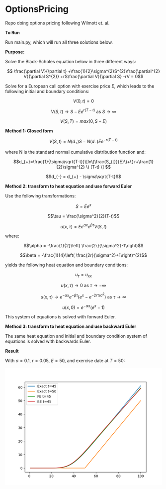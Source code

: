 # OptionsPricing

Repo doing options pricing following Wilmott et. al.

**To Run**

Run main.py, which will run all three solutions below.

**Purpose:**

Solve the Black-Scholes equation below in three different ways:

$$
\frac{\partial V}{\partial t}
+\frac{1}{2}\sigma^{2}S^{2}\frac{\partial^{2} V}{\partial S^{2}}
+rS\frac{\partial V}{\partial S}
-rV = 0$$

Solve for a European call option with exercise price $E$, which leads to the following initial and boundary conditions:

$$V(0, t) = 0$$

$$V(S, t) \rightarrow S - Ee^{r(T-t)} \text{  as  } S \rightarrow \infty$$

$$V(S, T) = max(0, S - E)$$

**Method 1: Closed form**

$$V(S,t) = N(d_{+})S-N(d_{-})Ee^{-r(T-t)}$$

where N is the standard normal cumulative distribution function and:

$$d_{+}=\frac{1}{\sigma\sqrt{T-t}}\[ln\(\frac{S_{t}}{E}\)+\( r+\frac{1}{2}\sigma^{2} \) (T-t) \] $$

$$d_{-} = d_{+} - \sigma\sqrt{T-t}$$

**Method 2: transform to heat equation and use forward Euler**

Use the following transformations:

$$S = Ee^{x}$$

$$\tau = \frac{\sigma^2}{2}(T-t)$$

$$u(x, \tau) = Ee^{\alpha x}e^{\beta \tau}V(S,t)$$

where:

$$\alpha = -\frac{1}{2}\left( \frac{2r}{\sigma^2}-1\right)$$

$$\beta = -\frac{1}{4}\left( \frac{2r}{\sigma^2}+1\right)^{2}$$

yields the following heat equation and boundary conditions:

$$u_{\tau}=u_{xx}$$

$$u(x,\tau) \rightarrow 0 \text{ as } \tau \rightarrow -\infty$$

$$u(x,\tau) \rightarrow e^{-\alpha x}e^{-\beta\tau}(e^{x}-e^{-2r\tau /\sigma^{2}}) \text{ as } \tau \rightarrow \infty$$

$$u(x, 0) = e^{-\alpha x}(e^{x}-1)$$

This system of equations is solved with forward Euler.

**Method 3: transform to heat equation and use backward Euler**

The same heat equation and initial and boundary condition system of equations is solved with backwards Euler.

**Result**

With $\sigma=0.1$, $r=0.05$, $E=50$, and exercise date at $T=50$:

![closed_fe_be_01](https://github.com/fds1638/OptionsPricing/blob/main/closed_fe_be_01.png)


